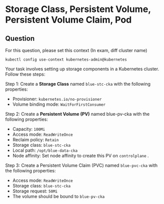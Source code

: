 # Storage Class, Persistent Volume, Persistent Volume Claim, Pod

## Question

For this question, please set this context (In exam, diff cluster name)

```kubectl config use-context kubernetes-admin@kubernetes```

Your task involves setting up storage components in a Kubernetes cluster. Follow these steps:

Step 1: Create a **Storage Class** named ```blue-stc-cka``` with the following properties:

-   Provisioner: ```kubernetes.io/no-provisioner```
-   Volume binding mode: ```WaitForFirstConsumer```

Step 2: Create a **Persistent Volume (PV)** named blue-pv-cka with the following properties:

-   Capacity: ```100Mi```
-   Access mode: ```ReadWriteOnce```
-   Reclaim policy: ```Retain```
-   Storage class: ```blue-stc-cka```
-   Local path: ```/opt/blue-data-cka```
-   Node affinity: Set node affinity to create this PV on ```controlplane``` .

Step 3: Create a Persistent Volume Claim (PVC) named ```blue-pvc-cka``` with the following properties:

-   Access mode: ```ReadWriteOnce```
-   Storage class: ```blue-stc-cka```
-   Storage request: ```50Mi```
-   The volume should be bound to ```blue-pv-cka``` 